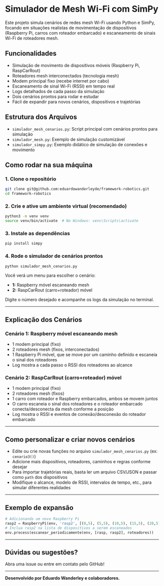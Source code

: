 # Simulador de Mesh Wi-Fi com SimPy

Este projeto simula cenários de redes mesh Wi-Fi usando Python e SimPy, focando em situações realistas de movimentação de dispositivos (Raspberry Pi, carros com roteador embarcado) e escaneamento de sinais Wi-Fi de roteadores mesh.

## Funcionalidades

- Simulação de movimento de dispositivos móveis (Raspberry Pi, RaspCarRout)
- Roteadores mesh interconectados (tecnologia mesh)
- Modem principal fixo (recebe internet por cabo)
- Escaneamento de sinal Wi-Fi (RSSI) em tempo real
- Logs detalhados de cada passo da simulação
- Dois cenários prontos para rodar e estudar
- Fácil de expandir para novos cenários, dispositivos e trajetórias

## Estrutura dos Arquivos

- `simulador_mesh_cenarios.py`: Script principal com cenários prontos para simulação
- `simulador_mesh.py`: Exemplo de simulação customizável
- `simulador_simpy.py`: Exemplo didático de simulação de conexões e movimento

## Como rodar na sua máquina

### 1. Clone o repositório

```bash
git clone git@github.com:eduardowanderleyde/framework-robotics.git
cd framework-robotics
```

### 2. Crie e ative um ambiente virtual (recomendado)

```bash
python3 -m venv venv
source venv/bin/activate  # No Windows: venv\Scripts\activate
```

### 3. Instale as dependências

```bash
pip install simpy
```

### 4. Rode o simulador de cenários prontos

```bash
python simulador_mesh_cenarios.py
```

Você verá um menu para escolher o cenário:

- **1:** Raspberry móvel escaneando mesh
- **2:** RaspCarRout (carro+roteador) móvel

Digite o número desejado e acompanhe os logs da simulação no terminal.

---

## Explicação dos Cenários

### Cenário 1: Raspberry móvel escaneando mesh

- 1 modem principal (fixo)
- 2 roteadores mesh (fixos, interconectados)
- 1 Raspberry Pi móvel, que se move por um caminho definido e escaneia o sinal dos roteadores
- Log mostra a cada passo o RSSI dos roteadores ao alcance

### Cenário 2: RaspCarRout (carro+roteador) móvel

- 1 modem principal (fixo)
- 2 roteadores mesh (fixos)
- 1 carro com roteador e Raspberry embarcados, ambos se movem juntos
- O carro escaneia o sinal dos roteadores e o roteador embarcado conecta/desconecta da mesh conforme a posição
- Log mostra o RSSI e eventos de conexão/desconexão do roteador embarcado

---

## Como personalizar e criar novos cenários

- Edite ou crie novas funções no arquivo `simulador_mesh_cenarios.py` (ex: `cenario3()`)
- Adicione mais dispositivos, roteadores, caminhos e regras conforme desejar
- Para importar trajetórias reais, basta ler um arquivo CSV/JSON e passar como `path` dos dispositivos
- Modifique o alcance, modelo de RSSI, intervalos de tempo, etc., para simular diferentes realidades

---

## Exemplo de expansão

```python
# Adicionando um novo Raspberry Pi
rasp2 = RaspberryPi(env, 'rasp2', [(0,5), (5,5), (10,5), (15,5), (20,5)])
# Inclua rasp2 na lista de dispositivos a serem escaneados
env.process(escanear_periodicamente(env, [rasp, rasp2], roteadores))
```

---

## Dúvidas ou sugestões?

Abra uma issue ou entre em contato pelo GitHub!

---

**Desenvolvido por Eduardo Wanderley e colaboradores.**
